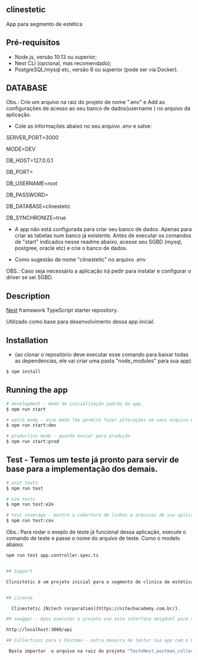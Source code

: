 ## clinestetic
App para segmento de estética

## Pré-requisitos

- Node.js, versão 10.13 ou superior;
- Nest CLI (opcional, mas recomendado);
- PostgreSQL/mysql etc, versão 9 ou superior (pode ser via Docker).


## DATABASE

Obs.: Crie um arquivo na raiz do projeto de nome ".env" e Add as configurações de acesso ao seu banco de dados(username ) no arquivo da aplicação.

- Cole as informações abaixo no seu arquivo .env e salve:

SERVER_PORT=3000 

MODE=DEV

DB_HOST=127.0.0.1

DB_PORT=

DB_USERNAME=root

DB_PASSWORD=

DB_DATABASE=clinestetic

DB_SYNCHRONIZE=true


- A app não está configurada para criar seu banco de dados. Apenas para criar as tabelas num banco já existente. Antes de executar os comandos de "start" indicados nesse readme abaixo, acesse seu SGBD (mysql, postgree, oracle etc) e crie o banco de dados.

- Como sugestão de nome "clinestetic" no arquivo .env

OBS.: Caso seja necessário a aplicação irá pedir para instalar e configurar o driver se sei SGBD.
## Description

[Nest](https://github.com/nestjs/nest) framework TypeScript starter repository.

Utilizado como base para desenvolvimento dessa app inicial.

## Installation 
- (ao clonar o repositório deve executar esse comando para baixar todas as dependencias, ele vai criar uma pasta "node_modules" para sua app)

```bash
$ npm install
```

## Running the app

```bash
# development - modo de inicialização padrão da app.
$ npm run start

# watch mode - esse modo lhe permite fazer alterações em seus arquivo e salvar sem que precise derrubar a app
$ npm run start:dev

# production mode - quando enviar para produção
$ npm run start:prod
```

## Test - Temos um teste já pronto para servir de base para a implementação dos demais.

```bash
# unit tests
$ npm run test

# e2e tests
$ npm run test:e2e

# test coverage - mostra a cobertura de linhas e arquivos de sua aplicação
$ npm run test:cov
```
Obs.: Para rodar o exeplo de teste já funcional dessa aplicação, execute o comando de teste e passe o nome do arquivo de teste. Como o modelo abaixo:

```bash
npm run test app.controller.spec.ts


## Support

Clinistetic é um projeto inicial para o segmento de clinica de estética com pretenção de ser escalável e se tornar uma rede de do tipo GDS. Para maiores informações entre em contato com a equipe[NITECH](https://nitechacademy.com.br/) o laboratório online de software e tecnologias.


## License

  Clinestetic [Nitech corporation](https://nitechacademy.com.br/).

## swagger - Apos executar o projeto use essa interface amigável para testar sua app

http://localhost:3000/api

## Collections para o Postman - outra maneira de testar sua app com o Postman

 Basta importar  o arquivo na raiz do projeto "TesteNest.postman_collection.json"